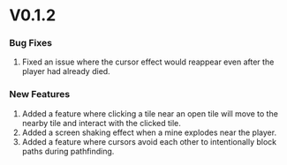 # V0.1.2
### Bug Fixes
1. Fixed an issue where the cursor effect would reappear even after the player had already died.

### New Features
1. Added a feature where clicking a tile near an open tile will move to the nearby tile and interact with the clicked tile.
2. Added a screen shaking effect when a mine explodes near the player.
3. Added a feature where cursors avoid each other to intentionally block paths during pathfinding.